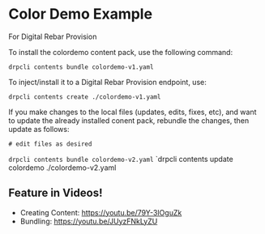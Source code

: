 # Color Demo Example

For Digital Rebar Provision

To install the colordemo content pack, use the following command:

  `drpcli contents bundle colordemo-v1.yaml`

To inject/install it to a Digital Rebar Provision endpoint, use:

  `drpcli contents create ./colordemo-v1.yaml`

If you make changes to the local files (updates, edits, fixes, etc), and 
want to update the already installed conent pack, rebundle the changes, 
then update as follows:

  `# edit files as desired`

  `drpcli contents bundle colordemo-v2.yaml`
  `drpcli contents update colordemo ./colordemo-v2.yaml

## Feature in Videos!

* Creating Content: https://youtu.be/79Y-3IOguZk
* Bundling: https://youtu.be/JUyzFNkLyZU
